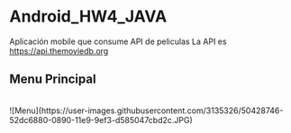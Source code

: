 # Android_HW4_JAVA
Aplicación mobile que consume API de peliculas
La API es https://api.themoviedb.org

<h2>Menu Principal</h2><br/>
![Menu](https://user-images.githubusercontent.com/3135326/50428746-52dc6880-0890-11e9-9ef3-d585047cbd2c.JPG)
